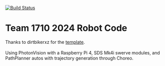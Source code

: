 [![Build Status](https://github.com/FRC-Team-1710/2024-Robot/actions/workflows/main.yml/badge.svg)](https://github.com/FRC-Team-1710/2024-Robot/actions/workflows/main.yml)
# Team 1710 2024 Robot Code </br>
Thanks to dirtbikerxz for the [template](https://github.com/dirtbikerxz/BaseTalonFXSwerve). <br> <br>
Using PhotonVision with a Raspberry Pi 4, SDS Mk4i swerve modules, and PathPlanner autos with trajectory generation through Choreo.
